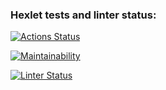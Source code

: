 ### Hexlet tests and linter status:
[![Actions Status](https://github.com/TatianaPervykh/frontend-project-lvl1/workflows/hexlet-check/badge.svg)](https://github.com/TatianaPervykh/frontend-project-lvl1/actions)

[![Maintainability](https://api.codeclimate.com/v1/badges/a99a88d28ad37a79dbf6/maintainability)](https://codeclimate.com/github/codeclimate/codeclimate/maintainability)

[![Linter Status](https://github.com/TatianaPervykh/frontend-project-lvl1/workflows/nodejs.yml/badge.svg)](https://github.com/TatianaPervykh/frontend-project-lvl1/actions)
